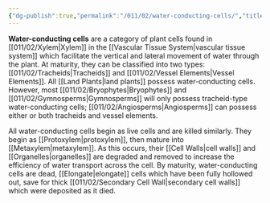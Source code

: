 ```yaml
---
{"dg-publish":true,"permalink":"/011/02/water-conducting-cells/","title":"Water-Conducting Cells","tags":["BIOL412"],"created":"2024-09-26T13:45:04.141-07:00","updated":"2024-09-26T15:27:20.874-07:00"}
---
```


**Water-conducting cells** are a category of plant cells found in [[011/02/Xylem\|Xylem]] in the [[Vascular Tissue System\|vascular tissue system]] which facilitate the vertical and lateral movement of water through the plant. At maturity, they can be classified into two types: [[011/02/Tracheids\|Tracheids]] and [[011/02/Vessel Elements\|Vessel Elements]]. All [[Land Plants\|land plants]] possess water-conducting cells. However, most [[011/02/Bryophytes\|Bryophytes]] and [[011/02/Gymnosperms\|Gymnosperms]] will only possess tracheid-type water-conducting cells; [[011/02/Angiosperms\|Angiosperms]] can possess either or both tracheids and vessel elements.

All water-conducting cells begin as live cells and are killed similarly. They begin as [[Protoxylem\|protoxylem]], then mature into [[Metaxylem\|metaxylem]]. As this occurs, their [[Cell Walls\|cell walls]] and [[Organelles\|organelles]] are degraded and removed to increase the efficiency of water transport across the cell. By maturity, water-conducting cells are dead, [[Elongate\|elongate]] cells which have been fully hollowed out, save for thick [[011/02/Secondary Cell Wall\|secondary cell walls]] which were deposited as it died.